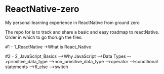 # ReactNative-zero
My personal learning experience in ReactNative from ground zero

The repo for is to track and share a basic and easy roadmap to reactNative.
Order in which to go thorugh the files:

#1 - 1_ReactNative ->What is React_Native

#2 - 2_JavaScript_Basics
      -->Why JavaScript
      -->Data Types
      -->primitive_data_type
      -->non_primitive_data_type
      -->operator
      -->conditional statements
      -->If_else
      -->switch
